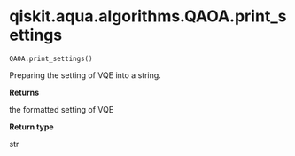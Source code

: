 # qiskit.aqua.algorithms.QAOA.print\_settings

`QAOA.print_settings()`

Preparing the setting of VQE into a string.

**Returns**

the formatted setting of VQE

**Return type**

str
